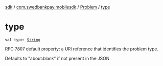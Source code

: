 [sdk](../../index.md) / [com.swedbankpay.mobilesdk](../index.md) / [Problem](index.md) / [type](./type.md)

# type

`val type: `[`String`](https://kotlinlang.org/api/latest/jvm/stdlib/kotlin/-string/index.html)

RFC 7807 default property: a URI reference that identifies the problem type.

Defaults to "about:blank" if not present in the JSON.

